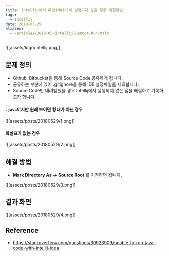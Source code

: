```yaml
---
title: Intellij에서 메인(Main)이 실행되지 않을 경우 해결방법.
tags:
  - Intellij
date: 2018-05-29
aliases: 
  - /articles/2018-05/Intellij-Cannot-Run-Main
---
```


![[assets/logo/Intellij.png]]


## 문제 정의
- Github, Bitbucket을 통해 Source Code 공유하게 됩니다.
- 공유하는 부분에 있어 .gitignore을 통해 IDE 설정파일을 제외합니다.
- Source Code만 내려받았을 경우 Intellij에서 실행되지 않는 점을 해결하고 기록하고자 합니다.

#### `.java`이지만 원래 보이던 형태가 아닌 경우

![[assets/posts/20180529/1.png]]

#### 화살표가 없는 경우

![[assets/posts/20180529/2.png]]

## 해결 방법
- **Mark Directory As -> Source Root** 를 지정하면 됩니다.

![[assets/posts/20180529/3.png]]

## 결과 화면

![[assets/posts/20180529/4.png]]


## Reference
- <https://stackoverflow.com/questions/30923909/unable-to-run-java-code-with-intellij-idea>

